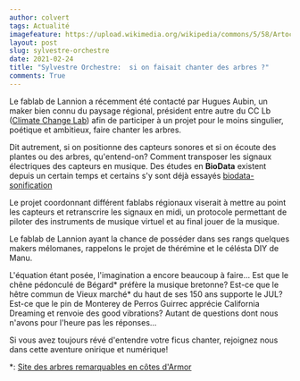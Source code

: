 ```yaml
---
author: colvert
tags: Actualité
imagefeature: https://upload.wikimedia.org/wikipedia/commons/5/58/Artocarpus_altilis.jpg
layout: post
slug: sylvestre-orchestre
date: 2021-02-24
title: "Sylvestre Orchestre:  si on faisait chanter des arbres ?"
comments: True
---
```


Le fablab de Lannion a récemment été contacté par Hugues Aubin, un maker bien
connu du paysage régional, président entre autre du CC Lb
([Climate Change Lab](https://climatechangelab.org/)) afin de participer à un
projet pour le moins singulier, poétique et ambitieux, faire chanter les arbres.

Dit autrement, si on positionne des capteurs sonores et si on écoute des plantes
ou des arbres, qu'entend-on? Comment transposer les signaux électriques des
capteurs en musique.
Des études en **BioData** existent depuis un certain temps et certains s'y sont
déjà essayés [biodata-sonification](https://electricityforprogress.com/biodata-sonification/)

Le projet coordonnant différent fablabs régionaux viserait à mettre au point
les capteurs et retranscrire les signaux en midi, un protocole permettant de
piloter des instruments de musique virtuel et au final jouer de la musique.

Le fablab de Lannion ayant la chance de posséder dans ses rangs quelques makers
mélomanes, rappelons le projet de thérémine et le célésta DIY de Manu.

L'équation étant posée, l'imagination a encore beaucoup à faire...
Est que le chêne pédonculé de Bégard* préfère la musique bretonne?
Est-ce que le hêtre commun de Vieux marché* du haut de ses 150 ans supporte le
JUL?
Est-ce que le pin de Monterey de Perros Guirrec apprécie California Dreaming
et renvoie des good vibrations?
Autant de questions dont nous n'avons pour l'heure pas les réponses...

Si vous avez toujours révé d'entendre votre ficus chanter, rejoignez nous dans
cette aventure onirique et numérique!

*: [Site des arbres remarquables en côtes d'Armor](https://fr.wikipedia.org/wiki/Liste_des_arbres_remarquables_des_C%C3%B4tes-d%27Armor)
